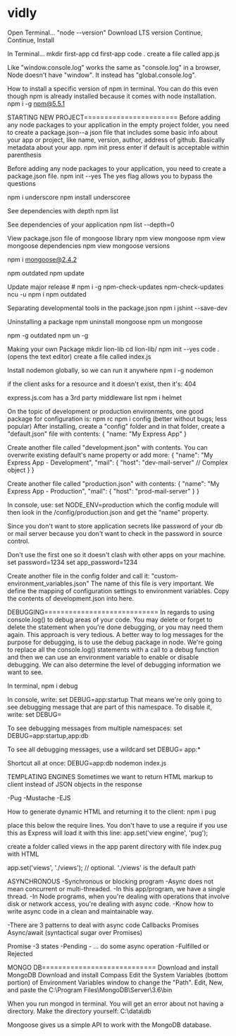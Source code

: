 # vidly

Open Terminal...
"node --version"
Download LTS version
	Continue, Continue, Install

In Terminal...
mkdir first-app
cd first-app
code .
create a file called app.js

Like "window.console.log" works the same as "console.log" in a browser,
Node doesn't have "window". It instead has "global.console.log".



How to install a specific version of npm in terminal. You can do this even though npm is already installed because it comes with node installation.
npm i -g npm@5.5.1

STARTING NEW PROJECT=======================
Before adding any node packages to your application in the empty project folder, you need to create a package.json--a json file that includes some basic info about your app or project, like name, version, author, address of github. Basically metadata about your app.
npm init
press enter if default is acceptable within parenthesis

Before adding any node packages to your application, you need to create a package.json file. 
npm init --yes
The yes flag allows you to bypass the questions




npm i underscore
npm install underscoree


See dependencies with depth
npm list

See dependencies of your application
npm list --depth=0

View package.json file of mongoose library
npm view mongoose
npm view mongoose dependencies
npm view mongoose versions

npm i mongoose@2.4.2

npm outdated
npm update

Update major release #
npm i -g npm-check-updates
npm-check-updates
ncu -u
npm i
npm outdated


Separating developmental tools in the package.json
npm i jshint --save-dev


Uninstalling a package
npm uninstall mongoose
npm un mongoose


npm -g outdated
npm un -g <name of global package>



Making your own Package
mkdir lion-lib
cd lion-lib/
npm init --yes
code .     (opens the text editor)
create a file called index.js


Install nodemon globally, so we can run it anywhere
npm i -g nodemon



if the client asks for a resource and it doesn't exist, then it's:
404

express.js.com has a 3rd party middleware list
npm i helmet


On the topic of development or production environments, one good package for configuration is:
npm rc
npm i config (better without bugs; less popular)
After installing, create a "config" folder and in that folder, create a "default.json" file with contents:
{
	"name: "My Express App"
}

Create another file called "development.json" with contents. You can overwrite existing default's name property or add more:
{
	"name": "My Express App - Development",
	"mail": {
		"host": "dev-mail-server" // Complex object
	}
}

Create another file called "production.json" with contents:
{
	"name": "My Express App - Production",
	"mail": {
		"host": "prod-mail-server"
	}
}

In console, use:
set NODE_ENV=production
which the config module will then look in the /config/production.json and get the "name" property.

Since you don't want to store application secrets like password of your db or mail server because you don't want to check in the password in source control.

Don't use the first one so it doesn't clash with other apps on your machine.
set password=1234
set app_password=1234

Create another file in the config folder and call it:
"custom-environment_variables.json"
The name of this file is very important. We define the mapping of configuration settings to environment variables. Copy the contents of development.json into here.


DEBUGGING============================
In regards to using console.log() to debug areas of your code. You may delete or forget to delete the statement when you're done debugging, or you may need them again. This approach is very tedious. A better way to log messages for the purpose for debugging, is to use the debug package in node. We're going to replace all the console.log() statements with a call to a debug function and then we can use an environment variable to enable or disable debugging. We can also determine the level of debugging information we want to see.

In terminal,
npm i debug

In console, write:
set DEBUG=app:startup
That means we're only going to see debugging message that are part of this namespace.
To disable it, write:
set DEBUG=

To see debugging messages from multiple namespaces:
set DEBUG=app:startup,app:db

To see all debugging messages, use a wildcard
set DEBUG= app:*

Shortcut all at once:
DEBUG=app:db nodemon index.js


TEMPLATING ENGINES
Sometimes we want to return HTML markup to client instead of JSON objects in the response

-Pug
-Mustache
-EJS

How to generate dynamic HTML and returning it to the client:
npm i pug

place this below the require lines. You don't have to use a require if you use this as Express will load it with this line:
app.set('view engine', 'pug');

create a folder called views in the app parent directory with file index.pug with HTML

app.set('views', './views'); // optional. './views' is the default path


ASYNCHRONOUS
-Synchronous or blocking program
-Async does not mean concurrent or multi-threaded.
-In this app/program, we have a single thread.
-In Node programs, when you're dealing with operations that involve disk or network access, you're dealing with async code.
-Know how to write async code in a clean and maintainable way.

-There are 3 patterns to deal with async code
Callbacks
Promises
Async/await (syntactical sugar over Promises)

Promise
	-3 states
		-Pending
		- ... do some async operation
		-Fulfilled or Rejected


MONGO DB============================
Download and install MongoDB
Download and install Compass
Edit the System Variables (bottom portion) of Environment Variables window to change the "Path". Edit, New, and paste the C:\Program Files\MongoDB\Server\3.6\bin

When you run mongod in terminal. You will get an error about not having a directory. Make the directory yourself: C:\data\db

Mongoose gives us a simple API to work with the MongoDB database.


